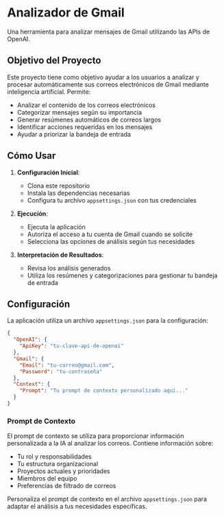 # Analizador de Gmail

Una herramienta para analizar mensajes de Gmail utilizando las APIs de OpenAI.

## Objetivo del Proyecto

Este proyecto tiene como objetivo ayudar a los usuarios a analizar y procesar automáticamente sus correos electrónicos de Gmail mediante inteligencia artificial. Permite:

- Analizar el contenido de los correos electrónicos
- Categorizar mensajes según su importancia
- Generar resúmenes automáticos de correos largos
- Identificar acciones requeridas en los mensajes
- Ayudar a priorizar la bandeja de entrada

## Cómo Usar

1. **Configuración Inicial**:
   - Clona este repositorio
   - Instala las dependencias necesarias
   - Configura tu archivo `appsettings.json` con tus credenciales

2. **Ejecución**:
   - Ejecuta la aplicación
   - Autoriza el acceso a tu cuenta de Gmail cuando se solicite
   - Selecciona las opciones de análisis según tus necesidades

3. **Interpretación de Resultados**:
   - Revisa los análisis generados
   - Utiliza los resúmenes y categorizaciones para gestionar tu bandeja de entrada

## Configuración

La aplicación utiliza un archivo `appsettings.json` para la configuración:

```json
{
  "OpenAI": {
    "ApiKey": "tu-clave-api-de-openai"
  },
  "Gmail": {
    "Email": "tu-correo@gmail.com",
    "Password": "tu-contraseña"
  },
  "Context": {
    "Prompt": "Tu prompt de contexto personalizado aquí..."
  }
}
```

### Prompt de Contexto

El prompt de contexto se utiliza para proporcionar información personalizada a la IA al analizar los correos. Contiene información sobre:

- Tu rol y responsabilidades
- Tu estructura organizacional
- Proyectos actuales y prioridades
- Miembros del equipo
- Preferencias de filtrado de correos

Personaliza el prompt de contexto en el archivo `appsettings.json` para adaptar el análisis a tus necesidades específicas.
